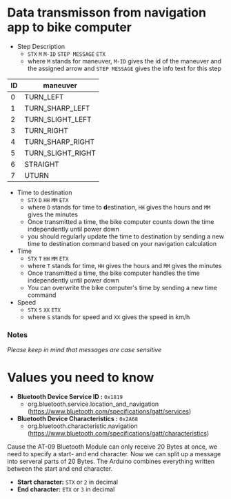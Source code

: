# Data transmisson from navigation app to bike computer

- Step Description
  - `STX` `M` `M-ID` `STEP MESSAGE` `ETX`
  - where `M` stands for maneuver, `M-ID` gives the id of the maneuver and the assigned arrow and `STEP MESSAGE` gives the info text for this step
  
ID|maneuver
--- | --- 
0|TURN_LEFT
1|TURN_SHARP_LEFT
2|TURN_SLIGHT_LEFT
3|TURN_RIGHT
4|TURN_SHARP_RIGHT
5|TURN_SLIGHT_RIGHT
6|STRAIGHT
7|UTURN

- Time to destination
  - `STX` `D` `HH` `MM` `ETX`
  - where `D` stands for time to **d**estination, `HH` gives the hours and `MM` gives the minutes
  - Once transmitted a time, the bike computer counts down the time independently until power down
  - you should regularly update the time to destination by sending a new time to destination command based on your navigation calculation
- Time
  - `STX` `T` `HH` `MM` `ETX`
  - where `T` stands for time, `HH` gives the hours and `MM` gives the minutes
  - Once transmitted a time, the bike computer handles the time independently until power down
  - You can overwrite the bike computer's time by sending a new time command
- Speed
  - `STX` `S` `XX` `ETX`
  - where `S` stands for speed and `XX` gives the speed in km/h

### Notes
*Please keep in mind that messages are case sensitive*

# Values you need to know
- **Bluetooth Device Service ID :** `0x1819` 
  - org.bluetooth.service.location_and_navigation (https://www.bluetooth.com/specifications/gatt/services)
- **Bluetooth Device Characteristics :** `0x2A68` 
  - org.bluetooth.characteristic.navigation (https://www.bluetooth.com/specifications/gatt/characteristics)

Cause the AT-09 Bluetooth Module can only receive 20 Bytes at once, we need to specify a start- and end character. Now we can split up a message into serveral parts of 20 Bytes. The Arduino combines everything written between the start and end character.

- **Start character:** `STX` or `2` in decimal
- **End character:** `ETX` or `3` in decimal



<!--stackedit_data:
eyJoaXN0b3J5IjpbMTY3NTYzODk0Ml19
-->
